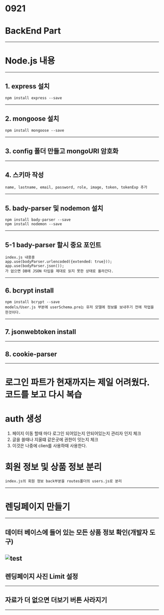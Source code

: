 # 0921 
# BackEnd Part
-----------------------
# Node.js 내용 
---------------
## 1. express 설치
    npm install express --save
------------
## 2. mongoose 설치
    npm install mongoose --save
------------
## 3. config 폴더 만들고 mongoURI 암호화
------------
## 4. 스키마 작성  
    name, lastname, email, password, role, image, token, tokenExp 추가 
------------
## 5. bady-parser 및 nodemon 설치 
    npm install bady-parser --save
    npm install nodemon --save
------------
## 5-1 bady-parser 할시 중요 포인트
    index.js 내용중
    app.use(bodyParser.urlencoded({extended: true}));
    app.use(bodyParser.json()); 
    가 없으면 DB에 JSON 타입을 제대로 읽지 못한 상태로 올라간다. 
------------
## 6. bcrypt install 
    npm install bcrypt --save
    models/User.js 부분에 userSchema.pre는 유저 모델에 정보를 보내주기 전에 작업을 한것이다.
------------
## 7. jsonwebtoken install

-------------
## 8. cookie-parser

-------------
# 로그인 파트가 현재까지는 제일 어려웠다. 코드를 보고 다시 복습

# auth 생성
1. 페이지 이동 할때 마다 로그인 되어있는지 안되어있는지 관리자 인지 체크
2. 글을 쓸때나 지울떄 같은곳에 권한이 잇는지 체크 
3. 이것은 나중에 clien를 사용하때 사용한다.

# 회원 정보 및 상품 정보 분리
    index.js의 회원 정보 back부분을 routes폴더의 users.js로 분리
    
---------------
# 렌딩페이지 만들기
---------------
## 데이터 베이스에 들어 있는 모든 상품 정보 확인(개발자 도구)
![test](./img/LandPage_dbData.png)
---------------
## 렌딩페이지 사진 Limit 설정 
---------------
## 자료가 더 없으면 더보기 버튼 사라지기
---------------
